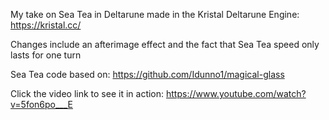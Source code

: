 My take on Sea Tea in Deltarune made in the Kristal Deltarune Engine: https://kristal.cc/

Changes include an afterimage effect and the fact that Sea Tea speed only lasts for one turn

Sea Tea code based on: https://github.com/Idunno1/magical-glass

Click the video link to see it in action: https://www.youtube.com/watch?v=5fon6po___E


